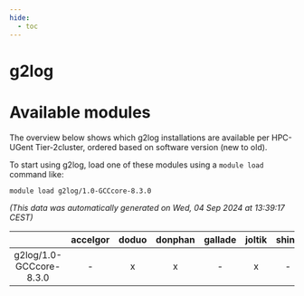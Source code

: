 ```yaml
---
hide:
  - toc
---
```


g2log
=====

# Available modules


The overview below shows which g2log installations are available per HPC-UGent Tier-2cluster, ordered based on software version (new to old).

To start using g2log, load one of these modules using a `module load` command like:

```shell
module load g2log/1.0-GCCcore-8.3.0
```

*(This data was automatically generated on Wed, 04 Sep 2024 at 13:39:17 CEST)*  

| |accelgor|doduo|donphan|gallade|joltik|shinx|skitty|
| :---: | :---: | :---: | :---: | :---: | :---: | :---: | :---: |
|g2log/1.0-GCCcore-8.3.0|-|x|x|-|x|-|x|
